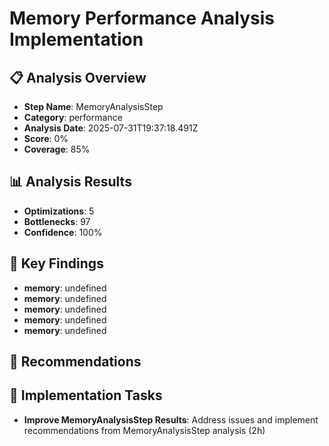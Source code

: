 # Memory Performance Analysis Implementation

## 📋 Analysis Overview
- **Step Name**: MemoryAnalysisStep
- **Category**: performance
- **Analysis Date**: 2025-07-31T19:37:18.491Z
- **Score**: 0%
- **Coverage**: 85%

## 📊 Analysis Results
- **Optimizations**: 5
- **Bottlenecks**: 97
- **Confidence**: 100%

## 🎯 Key Findings
- **memory**: undefined
- **memory**: undefined
- **memory**: undefined
- **memory**: undefined
- **memory**: undefined

## 📝 Recommendations


## 🔧 Implementation Tasks
- **Improve MemoryAnalysisStep Results**: Address issues and implement recommendations from MemoryAnalysisStep analysis (2h)
